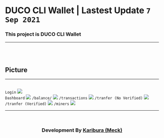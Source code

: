 # DUCO CLI Wallet | Lastest Update <code>7 Sep 2021</code>

<h3>This project is DUCO CLI Wallet</h3>
<hr><br>

 
  <br>
<h2>Picture</h2><hr><br>
<code>Login</code>
<img src="https://scontent.fbkk6-2.fna.fbcdn.net/v/t1.15752-9/240907618_827549661290507_4438466845719636936_n.png?_nc_cat=103&ccb=1-5&_nc_sid=ae9488&_nc_ohc=Kljyv9gyPjcAX9BwRU_&tn=6hU7arYck_OOlEOT&_nc_ht=scontent.fbkk6-2.fna&oh=61c3420c1c954a4c800fac5fc2fa2f9f&oe=615B784F"><br>
<code>Dashboard</code>
<img src="https://scontent.fbkk6-1.fna.fbcdn.net/v/t1.15752-9/240877776_581854286302716_7335641191473902121_n.png?_nc_cat=108&ccb=1-5&_nc_sid=ae9488&_nc_ohc=6UzM_53WPdcAX-Tu1_n&tn=6hU7arYck_OOlEOT&_nc_ht=scontent.fbkk6-1.fna&oh=0b24d2c0568e7dd251057fe747dc9d82&oe=615D9B0D">
<code>/balance/</code>
<img src="https://scontent.fbkk6-1.fna.fbcdn.net/v/t1.15752-9/240602034_214487390703573_6132828602367124828_n.png?_nc_cat=105&ccb=1-5&_nc_sid=ae9488&_nc_ohc=wBkiyLxc3woAX9wWnrm&_nc_ht=scontent.fbkk6-1.fna&oh=26d7323ec12c7d2696e7c5abe70ad43f&oe=615C6CF9">
  <code>/transactions</code>
<img src="https://scontent.fbkk6-1.fna.fbcdn.net/v/t1.15752-9/241265403_1056561038421229_5366197623921441088_n.png?_nc_cat=110&ccb=1-5&_nc_sid=ae9488&_nc_ohc=XdCYghvG5RQAX8GGDp3&_nc_ht=scontent.fbkk6-1.fna&oh=ca0ac6cf87594661e7ec23893f328efb&oe=615C809D">
  <code>/tranfer (No Verified)</code>
  <img src="https://scontent.fbkk6-2.fna.fbcdn.net/v/t1.15752-9/240771777_546258463258442_6435368962528198886_n.png?_nc_cat=107&ccb=1-5&_nc_sid=ae9488&_nc_ohc=tzf36HO78QgAX9kSxxX&tn=6hU7arYck_OOlEOT&_nc_ht=scontent.fbkk6-2.fna&oh=d0960c62589323a1acf4f66b68423c3a&oe=615B76B6">
  <code>/tranfer (Verified)</code>
 <img src="https://scontent.fbkk6-1.fna.fbcdn.net/v/t1.15752-9/240578696_1724755814386798_8279874893321469379_n.png?_nc_cat=105&ccb=1-5&_nc_sid=ae9488&_nc_ohc=7t2txwZf68cAX9jvUbO&_nc_ht=scontent.fbkk6-1.fna&oh=124b3111d435720666bf839135905428&oe=615D061F">
  <code>/miners</code>
 <img src="https://scontent.fbkk6-1.fna.fbcdn.net/v/t1.15752-9/240762461_1131287657401365_5543061372751871032_n.png?_nc_cat=102&ccb=1-5&_nc_sid=ae9488&_nc_ohc=ZdLwXTcFdsQAX8-MMHD&_nc_ht=scontent.fbkk6-1.fna&oh=8a8ef684af0b979753c0ee356c57497a&oe=615E1B5D">

  <hr><br>
<h3 align="center">Development By <a href="https://github.com/Karibura-Cyber">Karibura (Meck)</a></h3>
